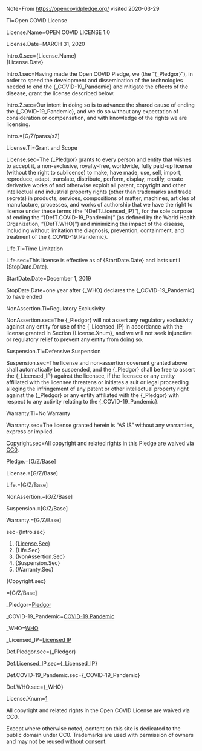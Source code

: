Note=From https://opencovidpledge.org/ visited 2020-03-29

Ti=Open COVID License

License.Name=OPEN COVID LICENSE 1.0

License.Date=MARCH 31, 2020


Intro.0.sec={License.Name}<br>{License.Date}

Intro.1.sec=Having made the Open COVID Pledge, we (the “{_Pledgor}”), in order to speed the development and dissemination of the technologies needed to end the {_COVID-19_Pandemic} and mitigate the effects of the disease, grant the license described  below.

Intro.2.sec=Our intent in doing so is to advance the shared cause of ending the {_COVID-19_Pandemic}, and we do so without any expectation of consideration or compensation, and with knowledge of the rights we are licensing.

Intro.=[G/Z/paras/s2]


License.Ti=Grant and Scope

License.sec=The {_Pledgor} grants to every person and entity that wishes to accept it, a non-exclusive, royalty-free, worldwide, fully paid-up license (without the right to sublicense) to make, have made,  use, sell, import, reproduce, adapt, translate, distribute, perform, display, modify, create derivative works of and otherwise exploit all patent, copyright and other intellectual and industrial property rights (other than trademarks and trade secrets) in products, services, compositions of matter, machines, articles of manufacture, processes, and works of authorship that we have the right to license under these terms (the “{DefT.Licensed_IP}”), for the sole purpose of ending the “{DefT.COVID-19_Pandemic}” (as defined by the World Health Organization, “{DefT.WHO}”) and minimizing the impact of the disease, including without limitation the diagnosis, prevention, containment, and treatment of the {_COVID-19_Pandemic}.


Life.Ti=Time Limitation

Life.sec=This license is effective as of {StartDate.Date} and lasts until {StopDate.Date}.

StartDate.Date=December 1, 2019

StopDate.Date=one year after {_WHO} declares the {_COVID-19_Pandemic} to have ended


NonAssertion.Ti=Regulatory Exclusivity

NonAssertion.sec=The {_Pledgor} will not assert any regulatory exclusivity against any entity for use of the {_Licensed_IP} in accordance with the license granted in Section {License.Xnum}, and we will not seek injunctive or regulatory relief to prevent any entity from doing so.

Suspension.Ti=Defensive Suspension

Suspension.sec=The license and non-assertion covenant granted above shall automatically be suspended, and the {_Pledgor} shall be free to assert the {_Licensed_IP} against the licensee, if the licensee or any entity affiliated with the licensee threatens or initiates a suit or legal proceeding alleging the infringement of any patent or other intellectual property right against the {_Pledgor} or any entity affiliated with the {_Pledgor} with respect to any activity relating to the {_COVID-19_Pandemic}.

Warranty.Ti=No Warranty

Warranty.sec=The license granted herein is “AS IS” without any warranties, express or implied. 

Copyright.sec=All copyright and related rights in this Pledge are waived via <a href="https://creativecommons.org/publicdomain/zero/1.0/">CC0</a>.

Pledge.=[G/Z/Base]

License.=[G/Z/Base]

Life.=[G/Z/Base]

NonAssertion.=[G/Z/Base]

Suspension.=[G/Z/Base]

Warranty.=[G/Z/Base]

sec={Intro.sec}<ol><li>{License.Sec}</li><li>{Life.Sec}</li><li>{NonAssertion.Sec}</li><li>{Suspension.Sec}</li><li>{Warranty.Sec}</li></ol>{Copyright.sec}

=[G/Z/Base]

_Pledgor=<a href='#Def.Pledgor.sec' class='definedterm'>Pledgor</a>

_COVID-19_Pandemic=<a href='#Def.COVID-19_Pandemic.sec' class='definedterm'>COVID-19 Pandemic</a>

_WHO=<a href='#Def.WHO.sec' class='definedterm'>WHO</a>

_Licensed_IP=<a href='#Def.Licensed_IP.sec' class='definedterm'>Licensed IP</a>


Def.Pledgor.sec={_Pledgor}

Def.Licensed_IP.sec={_Licensed_IP}

Def.COVID-19_Pandemic.sec={_COVID-19_Pandemic}

Def.WHO.sec={_WHO}

License.Xnum=<a href='#License.Sec' class='xref'>1</a>



All copyright and related rights in the Open COVID License are waived via CC0.

Except where otherwise noted, content on this site is dedicated to the public domain under CC0. Trademarks are used with permission of owners and may not be reused without consent.

